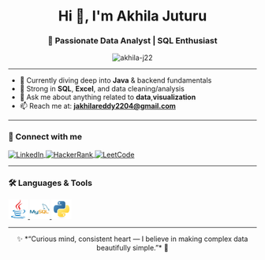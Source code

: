 <h1 align="center">Hi 👋, I'm Akhila Juturu</h1>
<h3 align="center">🚀 Passionate Data Analyst | SQL Enthusiast </h3>

<p align="center">
  <img src="https://komarev.com/ghpvc/?username=akhila-j22&label=Profile%20views&color=0e75b6&style=flat" alt="akhila-j22" />
</p>

---

- 🌱 Currently diving deep into **Java** & backend fundamentals  
- 🧠 Strong in **SQL**, **Excel**, and data cleaning/analysis  
- 💬 Ask me about anything related to **data**,**visualization**  
- 📫 Reach me at: **jakhilareddy2204@gmail.com**

---

<h3 align="left">🔗 Connect with me</h3>
<p align="left">
  <a href="https://linkedin.com/in/akhilareddyj" target="blank">
    <img align="center" src="https://raw.githubusercontent.com/rahuldkjain/github-profile-readme-generator/master/src/images/icons/Social/linked-in-alt.svg" alt="LinkedIn" height="30" width="40" />
  </a>
  <a href="https://www.hackerrank.com/jakhilareddy2204" target="blank">
    <img align="center" src="https://raw.githubusercontent.com/rahuldkjain/github-profile-readme-generator/master/src/images/icons/Social/hackerrank.svg" alt="HackerRank" height="30" width="40" />
  </a>
  <a href="https://www.leetcode.com/akhila_juturu" target="blank">
    <img align="center" src="https://raw.githubusercontent.com/rahuldkjain/github-profile-readme-generator/master/src/images/icons/Social/leet-code.svg" alt="LeetCode" height="30" width="40" />
  </a>
</p>

---

<h3 align="left">🛠️ Languages & Tools</h3>
<p align="left">
  <a href="https://www.java.com" target="_blank" rel="noreferrer">
    <img src="https://raw.githubusercontent.com/devicons/devicon/master/icons/java/java-original.svg" alt="Java" width="40" height="40"/>
  </a>
  <a href="https://www.mysql.com/" target="_blank" rel="noreferrer">
    <img src="https://raw.githubusercontent.com/devicons/devicon/master/icons/mysql/mysql-original-wordmark.svg" alt="MySQL" width="40" height="40"/>
  </a>
  <a href="https://www.python.org" target="_blank" rel="noreferrer">
    <img src="https://raw.githubusercontent.com/devicons/devicon/master/icons/python/python-original.svg" alt="Python" width="40" height="40"/>
  </a>
</p>

---

<p align="center">
✨ *“Curious mind, consistent heart — I believe in making complex data beautifully simple.”* 💙
</p>
